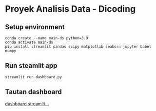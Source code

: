 # Proyek Analisis Data - Dicoding
 
## Setup environment
```
conda create --name main-ds python=3.9
conda activate main-ds
pip install streamlit pandas scipy matplotlib seaborn jupyter babel numpy
```

## Run steamlit app
```
streamlit run dashboard.py
```

## Tautan dashboard
[dashboard streamlit...](https://aruzansensei-proyek-akhir.streamlit.app/)

